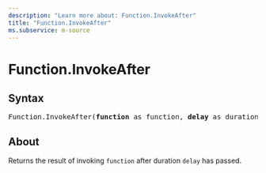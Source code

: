 ```yaml
---
description: "Learn more about: Function.InvokeAfter"
title: "Function.InvokeAfter"
ms.subservice: m-source
---
```

# Function.InvokeAfter

## Syntax

<pre>
Function.InvokeAfter(<b>function</b> as function, <b>delay</b> as duration) as any
</pre>

## About

Returns the result of invoking `function` after duration `delay` has passed.
